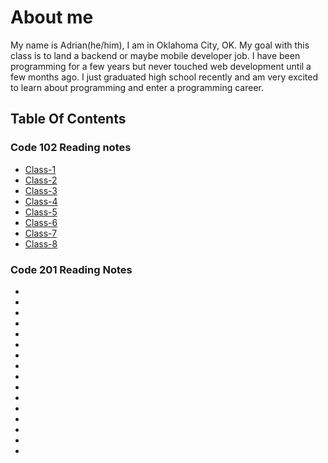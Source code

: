 # About me

My name is Adrian(he/him), I am in Oklahoma City, OK. My goal with this class is to land a backend or maybe mobile developer job. I have been programming for a few years but never touched web development until a few months ago. I just graduated high school recently and am very excited to learn about programming and enter a programming career.

## Table Of Contents

### Code 102 Reading notes
- [Class-1](class1.md)
- [Class-2](class2.md)
- [Class-3](class3.md)
- [Class-4](class4.md)
- [Class-5](class5.md)
- [Class-6](class6.md)
- [Class-7](class7.md)
- [Class-8](class8.md)


### Code 201 Reading Notes
- []()
- []()
- []()
- []()
- []()
- []()
- []()
- []()
- []()
- []()
- []()
- []()
- []()
- []()
- []()
- []()
